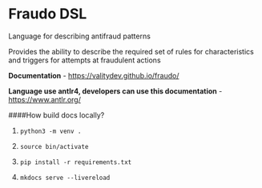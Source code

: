 # Fraudo DSL

Language for describing antifraud patterns

Provides the ability to describe the required set of rules for characteristics
and triggers for attempts at fraudulent actions

**Documentation** - https://valitydev.github.io/fraudo/

**Language use antlr4, developers can use this documentation** - https://www.antlr.org/

####How build docs locally?

1. ```python3 -m venv .```

2. ```source bin/activate```

3. ```pip install -r requirements.txt```

4. ```mkdocs serve --livereload```